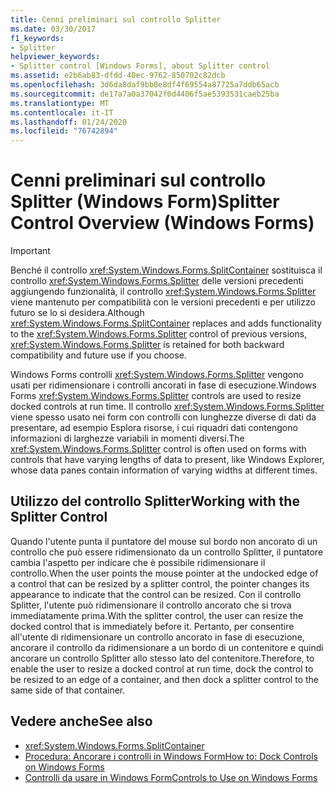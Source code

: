 ```yaml
---
title: Cenni preliminari sul controllo Splitter
ms.date: 03/30/2017
f1_keywords:
- Splitter
helpviewer_keywords:
- Splitter control [Windows Forms], about Splitter control
ms.assetid: e2b6ab83-dfdd-40ec-9762-850702c82dcb
ms.openlocfilehash: 3d6da8daf9bb0e8df4f69554a87725a7ddb65acb
ms.sourcegitcommit: de17a7a0a37042f0d4406f5ae5393531caeb25ba
ms.translationtype: MT
ms.contentlocale: it-IT
ms.lasthandoff: 01/24/2020
ms.locfileid: "76742894"
---
```

# <a name="splitter-control-overview-windows-forms"></a><span data-ttu-id="5f11b-102">Cenni preliminari sul controllo Splitter (Windows Form)</span><span class="sxs-lookup"><span data-stu-id="5f11b-102">Splitter Control Overview (Windows Forms)</span></span>
> [!IMPORTANT]
> <span data-ttu-id="5f11b-103">Benché il controllo <xref:System.Windows.Forms.SplitContainer> sostituisca il controllo <xref:System.Windows.Forms.Splitter> delle versioni precedenti aggiungendo funzionalità, il controllo <xref:System.Windows.Forms.Splitter> viene mantenuto per compatibilità con le versioni precedenti e per utilizzo futuro se lo si desidera.</span><span class="sxs-lookup"><span data-stu-id="5f11b-103">Although <xref:System.Windows.Forms.SplitContainer> replaces and adds functionality to the <xref:System.Windows.Forms.Splitter> control of previous versions, <xref:System.Windows.Forms.Splitter> is retained for both backward compatibility and future use if you choose.</span></span>  
  
 <span data-ttu-id="5f11b-104">Windows Forms controlli <xref:System.Windows.Forms.Splitter> vengono usati per ridimensionare i controlli ancorati in fase di esecuzione.</span><span class="sxs-lookup"><span data-stu-id="5f11b-104">Windows Forms <xref:System.Windows.Forms.Splitter> controls are used to resize docked controls at run time.</span></span> <span data-ttu-id="5f11b-105">Il controllo <xref:System.Windows.Forms.Splitter> viene spesso usato nei form con controlli con lunghezze diverse di dati da presentare, ad esempio Esplora risorse, i cui riquadri dati contengono informazioni di larghezze variabili in momenti diversi.</span><span class="sxs-lookup"><span data-stu-id="5f11b-105">The <xref:System.Windows.Forms.Splitter> control is often used on forms with controls that have varying lengths of data to present, like Windows Explorer, whose data panes contain information of varying widths at different times.</span></span>  
  
## <a name="working-with-the-splitter-control"></a><span data-ttu-id="5f11b-106">Utilizzo del controllo Splitter</span><span class="sxs-lookup"><span data-stu-id="5f11b-106">Working with the Splitter Control</span></span>  
 <span data-ttu-id="5f11b-107">Quando l'utente punta il puntatore del mouse sul bordo non ancorato di un controllo che può essere ridimensionato da un controllo Splitter, il puntatore cambia l'aspetto per indicare che è possibile ridimensionare il controllo.</span><span class="sxs-lookup"><span data-stu-id="5f11b-107">When the user points the mouse pointer at the undocked edge of a control that can be resized by a splitter control, the pointer changes its appearance to indicate that the control can be resized.</span></span> <span data-ttu-id="5f11b-108">Con il controllo Splitter, l'utente può ridimensionare il controllo ancorato che si trova immediatamente prima.</span><span class="sxs-lookup"><span data-stu-id="5f11b-108">With the splitter control, the user can resize the docked control that is immediately before it.</span></span> <span data-ttu-id="5f11b-109">Pertanto, per consentire all'utente di ridimensionare un controllo ancorato in fase di esecuzione, ancorare il controllo da ridimensionare a un bordo di un contenitore e quindi ancorare un controllo Splitter allo stesso lato del contenitore.</span><span class="sxs-lookup"><span data-stu-id="5f11b-109">Therefore, to enable the user to resize a docked control at run time, dock the control to be resized to an edge of a container, and then dock a splitter control to the same side of that container.</span></span>  
  
## <a name="see-also"></a><span data-ttu-id="5f11b-110">Vedere anche</span><span class="sxs-lookup"><span data-stu-id="5f11b-110">See also</span></span>

- <xref:System.Windows.Forms.SplitContainer>
- [<span data-ttu-id="5f11b-111">Procedura: Ancorare i controlli in Windows Form</span><span class="sxs-lookup"><span data-stu-id="5f11b-111">How to: Dock Controls on Windows Forms</span></span>](how-to-dock-controls-on-windows-forms.md)
- [<span data-ttu-id="5f11b-112">Controlli da usare in Windows Form</span><span class="sxs-lookup"><span data-stu-id="5f11b-112">Controls to Use on Windows Forms</span></span>](controls-to-use-on-windows-forms.md)
